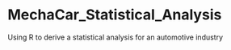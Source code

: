 # MechaCar_Statistical_Analysis
Using R to derive a statistical analysis for an automotive industry
